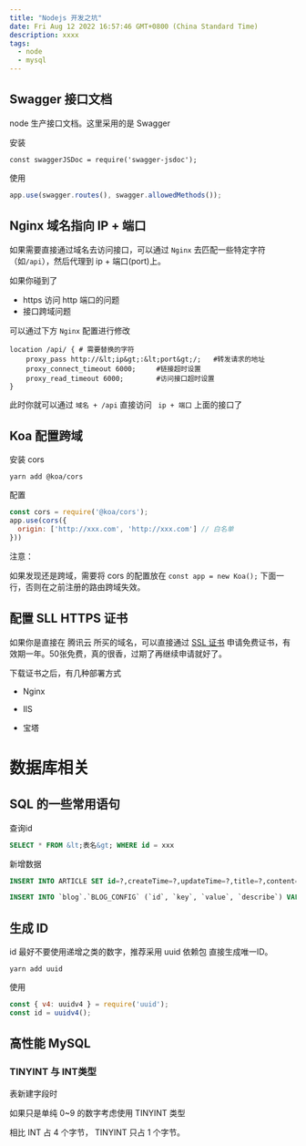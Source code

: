 ```yaml
---
title: "Nodejs 开发之坑"
date: Fri Aug 12 2022 16:57:46 GMT+0800 (China Standard Time)
description: xxxx
tags: 
  - node
  - mysql
---
```



## Swagger 接口文档

node 生产接口文档。这里采用的是 Swagger 

安装

```shell
const swaggerJSDoc = require('swagger-jsdoc');
```

使用

```js
app.use(swagger.routes(), swagger.allowedMethods());
```





## Nginx 域名指向 IP + 端口

如果需要直接通过域名去访问接口，可以通过 `Nginx` 去匹配一些特定字符（如`/api`），然后代理到 ip + 端口(port)上。

如果你碰到了

- https 访问 http 端口的问题
- 接口跨域问题

可以通过下方 `Nginx` 配置进行修改

```nginx
location /api/ { # 需要替换的字符
	proxy_pass http://&lt;ip&gt;:&lt;port&gt;/;   #转发请求的地址
	proxy_connect_timeout 6000;     #链接超时设置
	proxy_read_timeout 6000;        #访问接口超时设置
}
```

此时你就可以通过 `域名 + /api` 直接访问 ` ip + 端口` 上面的接口了



## Koa 配置跨域

安装 cors 

```shell
yarn add @koa/cors
```

配置

```js
const cors = require('@koa/cors');
app.use(cors({
  origin: ['http://xxx.com', 'http://xxx.com'] // 白名单
}))
```

注意：

如果发现还是跨域，需要将 cors 的配置放在 `const app = new Koa();` 下面一行，否则在之前注册的路由跨域失效。



## 配置 SLL HTTPS 证书

如果你是直接在 腾讯云 所买的域名，可以直接通过 [SSL 证书](https://console.cloud.tencent.com/ssl) 申请免费证书，有效期一年。50张免费，真的很香，过期了再继续申请就好了。

下载证书之后，有几种部署方式

- Nginx

- IIS

- 宝塔



# 数据库相关



## SQL 的一些常用语句

查询id

```sql
SELECT * FROM &lt;表名&gt; WHERE id = xxx
```

新增数据

```sql
INSERT INTO ARTICLE SET id=?,createTime=?,updateTime=?,title=?,content=?,userId=?;
```

```sql
INSERT INTO `blog`.`BLOG_CONFIG` (`id`, `key`, `value`, `describe`) VALUES ('', '', '', '');
```



## 生成 ID 

id 最好不要使用递增之类的数字，推荐采用 uuid 依赖包 直接生成唯一ID。

```shell
yarn add uuid
```

使用

```js
const { v4: uuidv4 } = require('uuid');
const id = uuidv4();
```



## 高性能 MySQL

### TINYINT 与 INT类型

表新建字段时

如果只是单纯 0~9 的数字考虑使用 TINYINT 类型

相比 INT 占 4 个字节， TINYINT 只占 1 个字节。
        
        